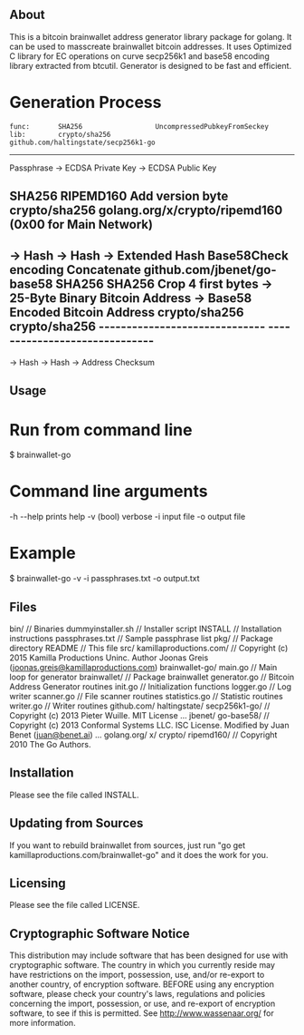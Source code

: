  About
 -----

 This is a bitcoin brainwallet address generator library package for golang. It can be used to masscreate brainwallet bitcoin addresses.
 It uses Optimized C library for EC operations on curve secp256k1 and base58 encoding library extracted from btcutil. Generator is
 designed to be fast and efficient.


 # Generation Process


	func:		SHA256					UncompressedPubkeyFromSeckey
	lib:		crypto/sha256				github.com/haltingstate/secp256k1-go
 ------------------------------------------------------------------------------------------------------
 Passphrase		->		ECDSA Private Key	-> 	ECDSA Public Key	




 SHA256			RIPEMD160			Add version byte		
 crypto/sha256		golang.org/x/crypto/ripemd160	(0x00 for Main Network)		
 -------------------------------------------------------------------------------------------------------------------------------------------------------------------------------------------------------
 ->		Hash	-> 		Hash		->		Extended Hash									Base58Check encoding
												Concatenate						github.com/jbenet/go-base58
 SHA256			SHA256				Crop 4 first bytes			->		25-Byte Binary Bitcoin Address		->		Base58 Encoded Bitcoin Address
 crypto/sha256		crypto/sha256										------------------------------				------------------------------
 -------------------------------------------------------------------------------------------------------------------------------------------------------------------------------------------------------
 ->		Hash	-> 		Hash		->		Address Checksum	




 Usage
 -----

 # Run from command line

 $ brainwallet-go


 # Command line arguments

 -h	--help		prints help
 -v (bool)		verbose
 -i <path>		input file
 -o <path>		output file


 # Example
 
 $ brainwallet-go -v -i passphrases.txt -o output.txt




 Files
 -----

 bin/						// Binaries
 dummyinstaller.sh				// Installer script
 INSTALL					// Installation instructions
 passphrases.txt				// Sample passphrase list
 pkg/						// Package directory
 README						// This file
 src/
        kamillaproductions.com/			// Copyright (c) 2015 Kamilla Productions Uninc. Author Joonas Greis (joonas.greis@kamillaproductions.com)
                brainwallet-go/
                        main.go			// Main loop for generator
                        brainwallet/		// Package brainwallet
                                generator.go	// Bitcoin Address Generator routines
                                init.go		// Initialization functions
                                logger.go	// Log writer
                                scanner.go	// File scanner routines
                                statistics.go	// Statistic routines
                                writer.go	// Writer routines
	github.com/
		haltingstate/
			secp256k1-go/		// Copyright (c) 2013 Pieter Wuille. MIT License
				...
		jbenet/
			go-base58/		// Copyright (c) 2013 Conformal Systems LLC. ISC License. Modified by Juan Benet (juan@benet.ai)
				...
	golang.org/
		x/
			crypto/
				ripemd160/	// Copyright 2010 The Go Authors.




 Installation
 ------------

 Please see the file called INSTALL.



 Updating from Sources
 ---------------------

 If you want to rebuild brainwallet from sources, just run "go get kamillaproductions.com/brainwallet-go"
 and it does the work for you.



 Licensing
 ---------

 Please see the file called LICENSE.




 Cryptographic Software Notice
 -----------------------------

 This distribution may include software that has been designed for use
 with cryptographic software.  The country in which you currently reside
 may have restrictions on the import, possession, use, and/or re-export
 to another country, of encryption software.  BEFORE using any encryption
 software, please check your country's laws, regulations and policies
 concerning the import, possession, or use, and re-export of encryption
 software, to see if this is permitted.  See <http://www.wassenaar.org/>
 for more information.
